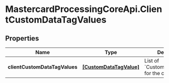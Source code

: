 # MastercardProcessingCoreApi.ClientCustomDataTagValues

## Properties

Name | Type | Description | Notes
------------ | ------------- | ------------- | -------------
**clientCustomDataTagValues** | [**[CustomDataTagValue]**](CustomDataTagValue.md) | List of &#x60;CustomDataTagValue&#x60; for the client.  | 


